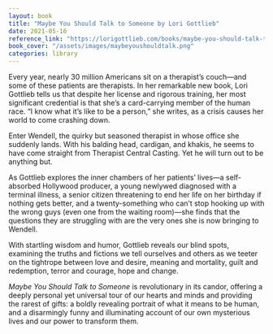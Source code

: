 ```yaml
---
layout: book
title: "Maybe You Should Talk to Someone by Lori Gottlieb"
date: 2021-05-16
reference_link: "https://lorigottlieb.com/books/maybe-you-should-talk-to-someone/"
book_cover: "/assets/images/maybeyoushouldtalk.png"
categories: library
---
```


Every year, nearly 30 million Americans sit on a therapist’s couch—and some of these patients are therapists. In her remarkable new book, Lori Gottlieb tells us that despite her license and rigorous training, her most significant credential is that she’s a card-carrying member of the human race. “I know what it’s like to be a person,” she writes, as a crisis causes her world to come crashing down.

Enter Wendell, the quirky but seasoned therapist in whose office she suddenly lands. With his balding head, cardigan, and khakis, he seems to have come straight from Therapist Central Casting. Yet he will turn out to be anything but.

As Gottlieb explores the inner chambers of her patients’ lives—a self-absorbed Hollywood producer, a young newlywed diagnosed with a terminal illness, a senior citizen threatening to end her life on her birthday if nothing gets better, and a twenty-something who can’t stop hooking up with the wrong guys (even one from the waiting room)—she finds that the questions they are struggling with are the very ones she is now bringing to Wendell.

With startling wisdom and humor, Gottlieb reveals our blind spots, examining the truths and fictions we tell ourselves and others as we teeter on the tightrope between love and desire, meaning and mortality, guilt and redemption, terror and courage, hope and change.

_Maybe You Should Talk to Someone_ is revolutionary in its candor, offering a deeply personal yet universal tour of our hearts and minds and providing the rarest of gifts: a boldly revealing portrait of what it means to be human, and a disarmingly funny and illuminating account of our own mysterious lives and our power to transform them.
